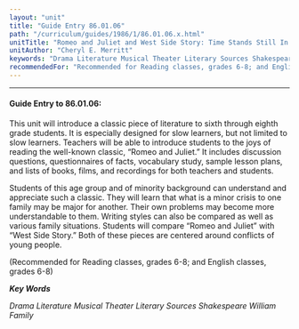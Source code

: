 ```yaml
---
layout: "unit"
title: "Guide Entry 86.01.06"
path: "/curriculum/guides/1986/1/86.01.06.x.html"
unitTitle: "Romeo and Juliet and West Side Story: Time Stands Still In Literature"
unitAuthor: "Cheryl E. Merritt"
keywords: "Drama Literature Musical Theater Literary Sources Shakespeare William Family"
recommendedFor: "Recommended for Reading classes, grades 6-8; and English classes, grades 6-8"
---
```

<body>
<hr/>
<h4>
Guide Entry to 86.01.06:
</h4>
This unit will introduce a classic piece of literature to sixth through eighth grade students. It is especially designed for slow learners, but not limited to slow learners. Teachers will be able to introduce students to the joys of reading the well-known classic, “Romeo and Juliet.” It includes discussion questions, questionnaires of facts, vocabulary study, sample lesson plans, and lists of books, films, and recordings for both teachers and students.
<p>
Students of this age group and of minority background can understand and appreciate such a classic. They will learn that what is a minor crisis to one family may be major for another. Their own problems may become more understandable to them. Writing styles can also be compared as well as various family situations. Students will compare “Romeo and Juliet” with “West Side Story.” Both of these pieces are centered around conflicts of young people.
</p>
<p>
(Recommended for Reading classes, grades 6-8; and English classes, grades 6-8)
</p>
<p>
<b>
<i>
Key Words
</i>
</b>
<br/>
</p>
<p>
<i>
Drama Literature Musical Theater Literary Sources Shakespeare William Family
</i>
</p>
</body>